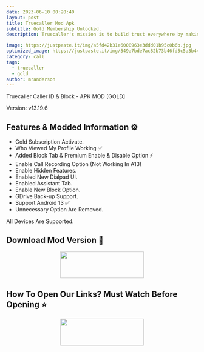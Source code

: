 ```yaml
---
date: 2023-06-10 00:20:40
layout: post
title: Truecaller Mod Apk
subtitle: Gold Membership Unlocked.
description: Truecaller's mission is to build trust everywhere by making communication safe and efficient!.

image: https://justpaste.it/img/a5fd42b31e6008963e3ddd01b95c0b6b.jpg
optimized_image: https://justpaste.it/img/549a7bde7ac82b73b46fd5c5a3b44f06.jpg
category: call
tags:
  - truecaller
  - gold 
author: mranderson
---
```


Truecaller Caller ID & Block - APK MOD [GOLD]

Version: v13.19.6

## Features & Modded Information ⚙️

- Gold Subscription Activate.
- Who Viewed My Profile Working ✅
- Added Block Tab & Premium Enable & Disable Option ⚡️
- Enable Call Recording Option (Not Working In A13)
- Enable Hidden Features.
- Enabled New Dialpad UI.
- Enabled Assistant Tab.
- Enable New Block Option.
- GDrive Back-up Support.
- Support Android 13 ✅
- Unnecessary Option Are Removed.

All Devices Are Supported.


## Download Mod Version 📩


<p align="center"><a href="https://tinyurl.com/2bh3jxrt"><img src="https://img.shields.io/badge/Download-Now-black?&style=for-the-badge&logo=download" width="220" height="70.45"></a></p>

## How To Open Our Links? Must Watch Before Opening ⭐

<p align="center"><a href="https://t.me/HowToRedirect/5"><img src="https://img.shields.io/badge/HowToOpen-Link-black?&style=for-the-badge&logo=telegram" width="220" height="70.45"></a></p>

##